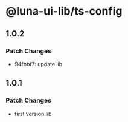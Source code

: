 # @luna-ui-lib/ts-config

## 1.0.2

### Patch Changes

- 94fbbf7: update lib

## 1.0.1

### Patch Changes

- first version lib
